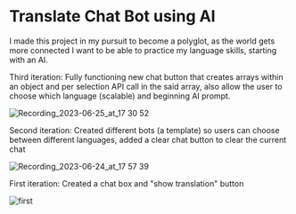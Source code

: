 # Translate Chat Bot using AI

I made this project in my pursuit to become a polyglot, as the world gets more connected I want to be able to practice my language skills, starting with an AI.

Third iteration:
Fully functioning new chat button that creates arrays within an object and per selection API call in the said array, also allow the user to choose which language (scalable) and beginning AI prompt.

![Recording_2023-06-25_at_17 30 52](https://github.com/gwilliamleung/chattranslate/assets/103716258/14e91c08-c72f-4e3d-a0e6-daec573c5aeb)

Second iteration:
Created different bots (a template) so users can choose between different languages, added a clear chat button to clear the current chat

![Recording_2023-06-24_at_17 57 39](https://github.com/gwilliamleung/chattranslate/assets/103716258/c3bace7a-8b52-492a-ae69-7490f2723255)


First iteration:
Created a chat box and "show translation" button

![first](https://github.com/gwilliamleung/chattranslate/assets/103716258/aa6aa9ae-536b-45c6-af16-3276f25936d5)
